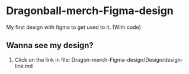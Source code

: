 # Dragonball-merch-Figma-design
My first design with figma to get used to it. (With code)

## Wanna see my design? 
1. Click on the link in file: Dragon-merch-Figma-design/Design/design-link.md
